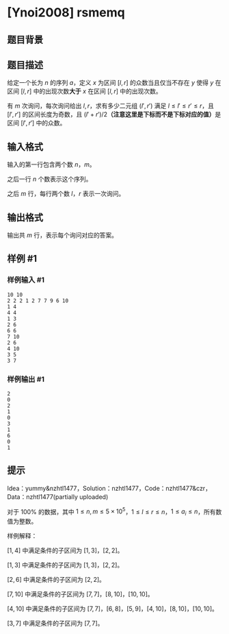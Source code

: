 # [Ynoi2008] rsmemq

## 题目背景



## 题目描述

给定一个长为 $n$ 的序列 $a$，定义 $x$ 为区间 $[l, r]$ 的众数当且仅当不存在 $y$ 使得 $y$ 在区间 $[l, r]$ 中的出现次数**大于** $x$ 在区间 $[l,r]$ 中的出现次数。

有 $m$ 次询问，每次询问给出 $l, r$，求有多少二元组 $(l',r')$ 满足 $l\le l'\le r'\le r$，且 $[l', r']$ 的区间长度为奇数，且 $(l' + r') / 2$**（注意这里是下标而不是下标对应的值）**&#8203;是区间 $[l', r']$ 中的众数。

## 输入格式

输入的第一行包含两个数 $n$，$m$。

之后一行 $n$ 个数表示这个序列。

之后 $m$ 行，每行两个数 $l$，$r$ 表示一次询问。



## 输出格式

输出共 $m$ 行，表示每个询问对应的答案。

## 样例 #1

### 样例输入 #1
```
10 10
2 2 2 1 2 7 7 9 6 10
1 4
4 4
1 3
2 6
6 6
7 10
2 6
4 10
3 5
3 7
```

### 样例输出 #1

```
2
0
2
1
0
3
1
6
0
1
```

## 提示

Idea：yummy&nzhtl1477，Solution：nzhtl1477，Code：nzhtl1477&czr，Data：nzhtl1477(partially uploaded)

对于 $100\%$ 的数据，其中 $1\le n,m\le 5\times 10^5$，$1\le l\le r\le n$，$1\le a_i\le n$，所有数值为整数。

样例解释：

$[1,4]$ 中满足条件的子区间为 $[1,3]$，$[2,2]$。

$[1,3]$ 中满足条件的子区间为 $[1,3]$，$[2,2]$。

$[2,6]$ 中满足条件的子区间为 $[2,2]$。

$[7,10]$ 中满足条件的子区间为 $[7,7]$，$[8,10]$，$[10,10]$。

$[4,10]$ 中满足条件的子区间为 $[7,7]$，$[6,8]$，$[5,9]$，$[4,10]$，$[8,10]$，$[10,10]$。

$[3,7]$ 中满足条件的子区间为 $[7,7]$。
